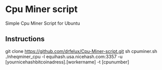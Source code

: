 # Cpu Miner script
 Simple Cpu Miner Script for Ubuntu 
## Instructions
git clone https://github.com/drfelux/Cpu-Miner-script.git
sh cpuminer.sh
./nheqminer_cpu -l equihash.usa.nicehash.com:3357 -u [yournicehashbitcoinadress].[workername] -t [cpunumber]
